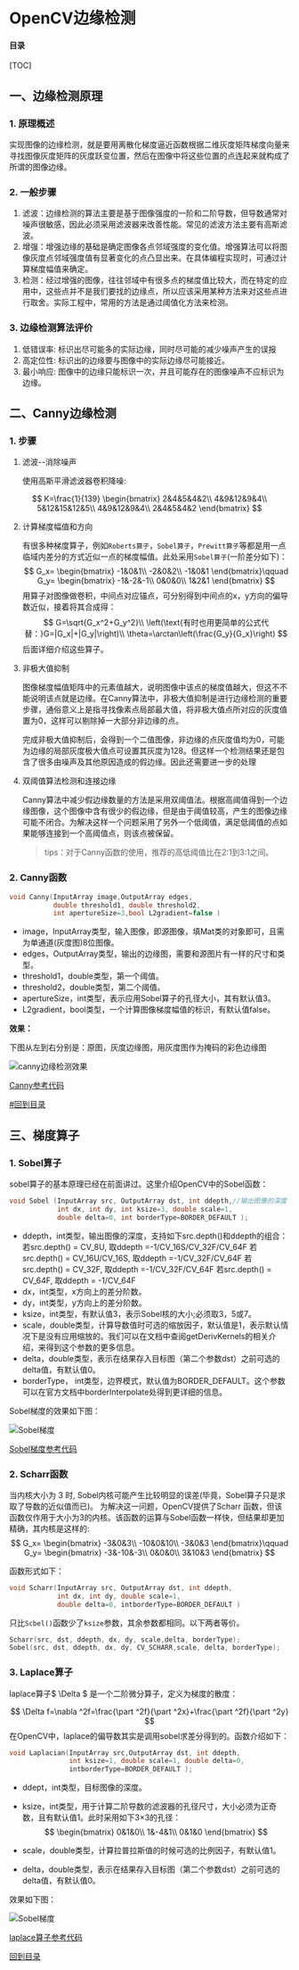 # OpenCV边缘检测

#### 目录

[TOC]

## 一、边缘检测原理

### 1. 原理概述

实现图像的边缘检测，就是要用离散化梯度逼近函数根据二维灰度矩阵梯度向量来寻找图像灰度矩阵的灰度跃变位置，然后在图像中将这些位置的点连起来就构成了所谓的图像边缘。

### 2. 一般步骤

1. 滤波：边缘检测的算法主要是基于图像强度的一阶和二阶导数，但导数通常对噪声很敏感，因此必须采用滤波器来改善性能。常见的滤波方法主要有高斯滤波。
2. 增强：增强边缘的基础是确定图像各点邻域强度的变化值。增强算法可以将图像灰度点邻域强度值有显著变化的点凸显出来。在具体编程实现时，可通过计算梯度幅值来确定。
3. 检测：经过增强的图像，往往邻域中有很多点的梯度值比较大，而在特定的应用中，这些点并不是我们要找的边缘点，所以应该采用某种方法来对这些点进行取舍。实际工程中，常用的方法是通过阈值化方法来检测。

### 3. 边缘检测算法评价

1. 低错误率: 标识出尽可能多的实际边缘，同时尽可能的减少噪声产生的误报
2. 高定位性: 标识出的边缘要与图像中的实际边缘尽可能接近。
3. 最小响应: 图像中的边缘只能标识一次，并且可能存在的图像噪声不应标识为边缘。

## 二、Canny边缘检测

### 1. 步骤 

1. 滤波--消除噪声

   使用高斯平滑滤波器卷积降噪:

$$
K=\frac{1}{139}
\begin{bmatrix}
2&4&5&4&2\\
4&9&12&9&4\\
5&12&15&12&5\\
4&9&12&9&4\\
2&4&5&4&2
\end{bmatrix}
$$

2. 计算梯度幅值和方向

   有很多种梯度算子，例如`Roberts算子`，`Sobel算子`，`Prewitt算子`等都是用一点临域内差分的方式近似一点的梯度幅值。此处采用`Sobel算子`(一阶差分如下)：
   $$
   G_x=
   \begin{bmatrix}
   -1&0&1\\
   -2&0&2\\
   -1&0&1
   \end{bmatrix}\qquad
   G_y=
   \begin{bmatrix}
   -1&-2&-1\\
   0&0&0\\
   1&2&1
   \end{bmatrix}
   $$
   用算子对图像做卷积，中间点对应锚点，可分别得到中间点的x，y方向的偏导数近似，接着将其合成得：
   $$
   G=\sqrt{G_x^2+G_y^2}\\
   \left(\text{有时也用更简单的公式代替：}G=|G_x|+|G_y|\right)\\
   \theta=\arctan\left(\frac{G_y}{G_x}\right)
   $$
   后面详细介绍这些算子。

3. 非极大值抑制

   图像梯度幅值矩阵中的元素值越大，说明图像中该点的梯度值越大，但这不不能说明该点就是边缘。在Canny算法中，非极大值抑制是进行边缘检测的重要步骤，通俗意义上是指寻找像素点局部最大值，将非极大值点所对应的灰度值置为0，这样可以剔除掉一大部分非边缘的点。

   完成非极大值抑制后，会得到一个二值图像，非边缘的点灰度值均为0，可能为边缘的局部灰度极大值点可设置其灰度为128。但这样一个检测结果还是包含了很多由噪声及其他原因造成的假边缘。因此还需要进一步的处理

4. 双阈值算法检测和连接边缘

   Canny算法中减少假边缘数量的方法是采用双阈值法。根据高阈值得到一个边缘图像，这个图像中含有很少的假边缘，但是由于阈值较高，产生的图像边缘可能不闭合。为解决这样一个问题采用了另外一个低阈值，满足低阈值的点如果能够连接到一个高阈值点，则该点被保留。

   > tips：对于Canny函数的使用，推荐的高低阈值比在2:1到3:1之间。

### 2. Canny函数

```cpp
void Canny(InputArray image,OutputArray edges, 
           double threshold1, double threshold2, 
           int apertureSize=3,bool L2gradient=false )
```

* image，InputArray类型，输入图像，即源图像，填Mat类的对象即可，且需为单通道(灰度图)8位图像。
* edges，OutputArray类型，输出的边缘图，需要和源图片有一样的尺寸和类型。
* threshold1，double类型，第一个阈值。
* threshold2，double类型，第二个阈值。
* apertureSize，int类型，表示应用Sobel算子的孔径大小，其有默认值3。
* L2gradient，bool类型，一个计算图像梯度幅值的标识，有默认值false。

**效果：**

下图从左到右分别是：原图，灰度边缘图，用灰度图作为掩码的彩色边缘图

![canny边缘检测效果](./pics/Canny边缘检测.png)

[Canny参考代码](<https://github.com/Liuyvjin/OpenCV_begin/tree/master/EX7>)

[#回到目录](#目录)

## 三、梯度算子

### 1. Sobel算子

sobel算子的基本原理已经在前面讲过。这里介绍OpenCV中的Sobel函数：

```cpp
void Sobel (InputArray src, OutputArray dst, int ddepth,//输出图像的深度
            int dx, int dy, int ksize=3, double scale=1,
            double delta=0, int borderType=BORDER_DEFAULT );
```

* ddepth，int类型，输出图像的深度，支持如下src.depth()和ddepth的组合：
  若src.depth() = CV_8U, 取ddepth =-1/CV_16S/CV_32F/CV_64F
  若src.depth() = CV_16U/CV_16S, 取ddepth =-1/CV_32F/CV_64F
  若src.depth() = CV_32F, 取ddepth =-1/CV_32F/CV_64F
  若src.depth() = CV_64F, 取ddepth = -1/CV_64F
* dx，int类型，x方向上的差分阶数。
* dy，int类型，y方向上的差分阶数。
* ksize，int类型，有默认值3，表示Sobel核的大小;必须取3，5或7。
* scale，double类型，计算导数值时可选的缩放因子，默认值是1，表示默认情况下是没有应用缩放的。我们可以在文档中查阅getDerivKernels的相关介绍，来得到这个参数的更多信息。
* delta，double类型，表示在结果存入目标图（第二个参数dst）之前可选的delta值，有默认值0。
* borderType， int类型，边界模式，默认值为BORDER_DEFAULT。这个参数可以在官方文档中borderInterpolate处得到更详细的信息。

Sobel梯度的效果如下图：

![Sobel梯度](./pics/Sobel梯度.png)

[Sobel梯度参考代码](<https://github.com/Liuyvjin/OpenCV_begin/tree/master/EX7>)

### 2. Scharr函数

当内核大小为 3 时, Sobel内核可能产生比较明显的误差(毕竟，Sobel算子只是求取了导数的近似值而已)。 为解决这一问题，OpenCV提供了Scharr 函数，但该函数仅作用于大小为3的内核。该函数的运算与Sobel函数一样快，但结果却更加精确，其内核是这样的:
$$
G_x=
\begin{bmatrix}
-3&0&3\\
-10&0&10\\
-3&0&3
\end{bmatrix}\qquad
 G_y=
\begin{bmatrix}
-3&-10&-3\\
0&0&0\\
3&10&3
\end{bmatrix}
$$

函数形式如下：

```cpp
void Scharr(InputArray src, OutputArray dst, int ddepth,
            int dx, int dy, double scale=1,
            double delta=0, intborderType=BORDER_DEFAULT )
```

只比`Scbel()`函数少了`ksize`参数，其余参数都相同。以下两者等价。

```cpp
Scharr(src, dst, ddepth, dx, dy, scale,delta, borderType);
Sobel(src, dst, ddepth, dx, dy, CV_SCHARR,scale, delta, borderType);
```

### 3. Laplace算子

laplace算子$ \Delta $ 是一个二阶微分算子，定义为梯度的散度：

$$
\Delta f=\nabla ^2f=\frac{\part ^2f}{\part ^2x}+\frac{\part ^2f}{\part ^2y}
$$
在OpenCV中，laplace的偏导数其实是调用sobel求差分得到的。函数介绍如下：

```cpp
void Laplacian(InputArray src,OutputArray dst, int ddepth, 
               int ksize=1, double scale=1, double delta=0, 
               intborderType=BORDER_DEFAULT );
```

* ddept，int类型，目标图像的深度。

* ksize，int类型，用于计算二阶导数的滤波器的孔径尺寸，大小必须为正奇数，且有默认值1。此时采用如下3×3的孔径：
  $$
  \begin{bmatrix}
  0&1&0\\
  1&-4&1\\
  0&1&0
  \end{bmatrix}
  $$
  
* scale，double类型，计算拉普拉斯值的时候可选的比例因子，有默认值1。

* delta，double类型，表示在结果存入目标图（第二个参数dst）之前可选的delta值，有默认值0。

效果如下图：

![Sobel梯度](./pics/laplace算子效果.png)

[laplace算子参考代码](<https://github.com/Liuyvjin/OpenCV_begin/tree/master/EX7>)

[回到目录](#目录)